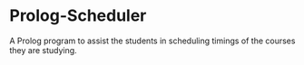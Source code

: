 # Prolog-Scheduler
A Prolog program to assist the students in scheduling timings of the courses they are studying.

